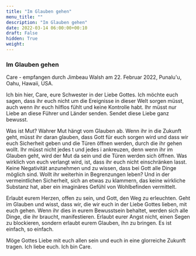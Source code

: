 ```yaml
---
title: "Im Glauben gehen"
menu_title: ""
description: "Im Glauben gehen"
date: 2022-03-14 06:00:00+00:10
draft: False
hidden: True
weight:
---
```

### Im Glauben gehen

Care - empfangen durch Jimbeau Walsh am 22. Februar 2022, Punalu'u, Oahu, Hawaii, USA.

Ich bin hier, Care, eure Schwester in der Liebe Gottes. Ich möchte euch sagen, dass ihr euch nicht um die Ereignisse in dieser Welt sorgen müsst, auch wenn ihr euch hilflos fühlt und keine Kontrolle habt. Ihr müsst nur Liebe an diese Führer und Länder senden. Sendet diese Liebe ganz bewusst.

Was ist Mut? Wahrer Mut hängt vom Glauben ab. Wenn ihr in die Zukunft geht, müsst ihr daran glauben, dass Gott für euch sorgen wird und dass wir euch Sicherheit geben und die Türen öffnen werden, durch die ihr gehen wollt. Ihr müsst nicht jedes t und jedes i ankreuzen, denn wenn ihr im Glauben geht, wird der Mut da sein und die Türen werden sich öffnen. Was wirklich von euch verlangt wird, ist, dass ihr euch nicht einschränken lasst. Keine Negativität anzunehmen und zu wissen, dass bei Gott alle Dinge möglich sind. Wollt ihr weiterhin in Begrenzungen leben? Und in der vermeintlichen Sicherheit, sich an etwas zu klammern, das keine wirkliche Substanz hat, aber ein imaginäres Gefühl von Wohlbefinden vermittelt.

Erlaubt eurem Herzen, offen zu sein, und Gott, den Weg zu erleuchten. Geht im Glauben und wisst, dass wir, die wir euch in der Liebe Gottes lieben, mit euch gehen. Wenn ihr dies in eurem Bewusstsein behaltet, werden sich alle Dinge, die ihr braucht, manifestieren. Erlaubt eurer Angst nicht, einen Segen zu blockieren, sondern erlaubt eurem Glauben, ihn zu bringen. Es ist einfach, so einfach.

Möge Gottes Liebe mit euch allen sein und euch in eine glorreiche Zukunft tragen. Ich liebe euch. Ich bin Care.
